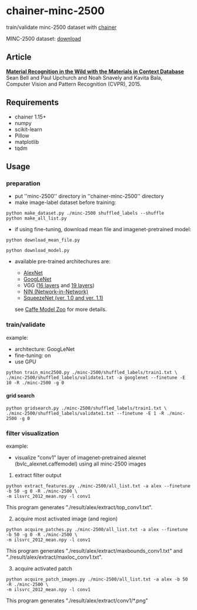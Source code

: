 # chainer-minc-2500
train/validate minc-2500 dataset with [chainer](https://github.com/pfnet/chainer)

MINC-2500 dataset: [download](http://opensurfaces.cs.cornell.edu/static/minc/minc-2500.tar.gz) 

## Article
**[Material Recognition in the Wild with the Materials in Context Database](http://opensurfaces.cs.cornell.edu/publications/minc/)**  
Sean Bell and Paul Upchurch and Noah Snavely and Kavita Bala,  
Computer Vision and Pattern Recognition (CVPR), 2015.

## Requirements
* chainer 1.15+
* numpy
* scikit-learn
* Pillow
* matplotlib
* tqdm

## Usage
### preparation
* put ''minc-2500'' directory in ''chainer-minc-2500'' directory
* make image-label dataset before training:
```
python make_dataset.py ./minc-2500 shuffled_labels --shuffle
python make_all_list.py
```
* if using fine-tuning, download mean file and imagenet-pretrained model:
```
python download_mean_file.py
```
```
python download_model.py
```
* available pre-trained architechures are:
  * [AlexNet](https://github.com/BVLC/caffe/tree/master/models/bvlc_alexnet)
  * [GoogLeNet](https://github.com/BVLC/caffe/tree/master/models/bvlc_googlenet)
  * VGG ([16 layers](https://gist.github.com/ksimonyan/211839e770f7b538e2d8#file-readme-md) and [19 layers](https://gist.github.com/ksimonyan/3785162f95cd2d5fee77#file-readme-md))
  * [NIN (Network-in-Network)](https://gist.github.com/mavenlin/d802a5849de39225bcc6)
  * [SqueezeNet (ver. 1.0 and ver. 1.1)](https://github.com/DeepScale/SqueezeNet)  

  see [Caffe Model Zoo](https://github.com/BVLC/caffe/wiki/Model-Zoo) for more details.

### train/validate
example:

* architecture: GoogLeNet
* fine-tuning: on
* use GPU
```
python train_minc2500.py ./minc-2500/shuffled_labels/train1.txt \
./minc-2500/shuffled_labels/validate1.txt -a googlenet --finetune -E 10 -R ./minc-2500 -g 0
```

#### grid search
```
python gridsearch.py ./minc-2500/shuffled_labels/train1.txt \
./minc-2500/shuffled_labels/validate1.txt --finetune -E 1 -R ./minc-2500 -g 0
```

### filter visualization
example:
* visualize "conv1" layer of imagenet-pretrained alexnet (bvlc_alexnet.caffemodel) using all minc-2500 images

1. extract filter output
  ```
  python extract_features.py ./minc-2500/all_list.txt -a alex --finetune -b 50 -g 0 -R ./minc-2500 \
  -m ilsvrc_2012_mean.npy -l conv1
  ```  
  This program generates "./result/alex/extract/top_conv1.txt".

2. acquire most activated image (and region)
  ```
  python acquire_patches.py ./minc-2500/all_list.txt -a alex --finetune -b 50 -g 0 -R ./minc-2500 \
  -m ilsvrc_2012_mean.npy -l conv1
  ```  
  This program generates "./result/alex/extract/maxbounds_conv1.txt" and "./result/alex/extract/maxloc_conv1.txt".

3. acquire activated patch
  ```
  python acquire_patch_images.py ./minc-2500/all_list.txt -a alex -b 50 -R ./minc-2500 \
  -m ilsvrc_2012_mean.npy -l conv1
  ```
  This program generates "./result/alex/extract/conv1/*.png"
